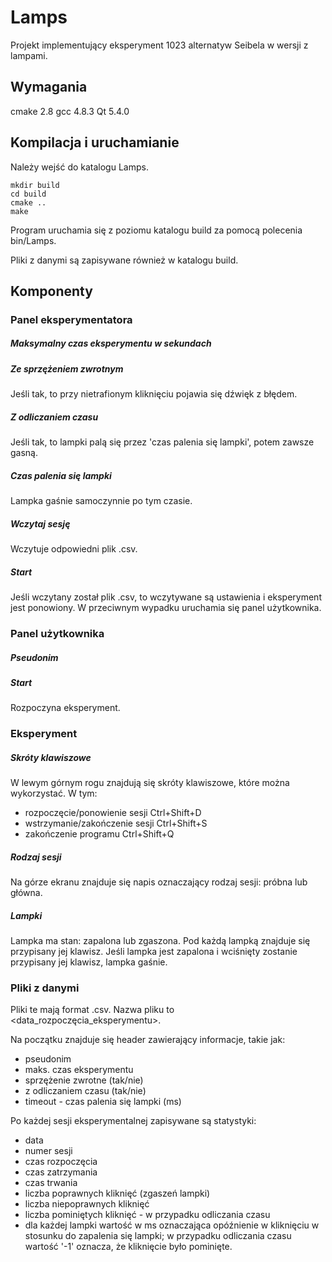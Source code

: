 # Lamps

Projekt implementujący eksperyment 1023 alternatyw Seibela w wersji z lampami.

## Wymagania

cmake 2.8
gcc 4.8.3
Qt 5.4.0

## Kompilacja i uruchamianie

Należy wejść do katalogu Lamps.

	mkdir build
	cd build
	cmake ..
	make

Program uruchamia się z poziomu katalogu build za pomocą polecenia bin/Lamps.

Pliki z danymi są zapisywane również w katalogu build.

## Komponenty

### Panel eksperymentatora

##### Maksymalny czas eksperymentu w sekundach

##### Ze sprzężeniem zwrotnym
Jeśli tak, to przy nietrafionym kliknięciu pojawia się dźwięk z błędem.

##### Z odliczaniem czasu
Jeśli tak, to lampki palą się przez 'czas palenia się lampki', potem zawsze gasną.

##### Czas palenia się lampki
Lampka gaśnie samoczynnie po tym czasie.

##### Wczytaj sesję
Wczytuje odpowiedni plik .csv.

##### Start
Jeśli wczytany został plik .csv, to wczytywane są ustawienia i eksperyment jest ponowiony.
W przeciwnym wypadku uruchamia się panel użytkownika.

### Panel użytkownika

##### Pseudonim

##### Start
Rozpoczyna eksperyment.

### Eksperyment

##### Skróty klawiszowe
W lewym górnym rogu znajdują się skróty klawiszowe, które można wykorzystać.
W tym:
* rozpoczęcie/ponowienie sesji Ctrl+Shift+D
* wstrzymanie/zakończenie sesji Ctrl+Shift+S
* zakończenie programu Ctrl+Shift+Q

##### Rodzaj sesji
Na górze ekranu znajduje się napis oznaczający rodzaj sesji: próbna lub główna.

##### Lampki
Lampka ma stan: zapalona lub zgaszona.
Pod każdą lampką znajduje się przypisany jej klawisz.
Jeśli lampka jest zapalona i wciśnięty zostanie przypisany jej klawisz, lampka gaśnie.

### Pliki z danymi

Pliki te mają format .csv. Nazwa pliku to <pseudonim><data_rozpoczęcia_eksperymentu>.

Na początku znajduje się header zawierający informacje, takie jak:
* pseudonim
* maks. czas eksperymentu
* sprzężenie zwrotne (tak/nie)
* z odliczaniem czasu (tak/nie)
* timeout - czas palenia się lampki (ms)

Po każdej sesji eksperymentalnej zapisywane są statystyki:
* data
* numer sesji
* czas rozpoczęcia
* czas zatrzymania
* czas trwania
* liczba poprawnych kliknięć (zgaszeń lampki)
* liczba niepoprawnych kliknięć
* liczba pominiętych kliknięć - w przypadku odliczania czasu
* dla każdej lampki wartość w ms oznaczająca opóźnienie w kliknięciu w stosunku do zapalenia się lampki;
  w przypadku odliczania czasu wartość '-1' oznacza, że kliknięcie było pominięte.
